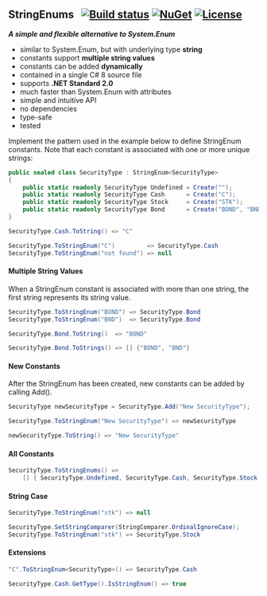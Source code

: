 ## StringEnums&nbsp;&nbsp; [![Build status](https://ci.appveyor.com/api/projects/status/a0qowb0k05hih5xm?svg=true)](https://ci.appveyor.com/project/dshe/stringenums) [![NuGet](https://img.shields.io/nuget/vpre/StringEnums.svg)](https://www.nuget.org/packages/StringEnums/) [![License](https://img.shields.io/badge/license-Apache%202.0-7755BB.svg)](https://opensource.org/licenses/Apache-2.0)
***A simple and flexible alternative to System.Enum***
- similar to System.Enum, but with underlying type **string**
- constants support **multiple string values**
- constants can be added **dynamically**
- contained in a single C# 8 source file
- supports **.NET Standard 2.0**
- much faster than System.Enum with attributes
- simple and intuitive API
- no dependencies
- type-safe
- tested


Implement the pattern used in the example below to define StringEnum constants. Note that each constant is associated with one or more unique strings:
```csharp
public sealed class SecurityType : StringEnum<SecurityType>
{
    public static readonly SecurityType Undefined = Create("");
    public static readonly SecurityType Cash      = Create("C");
    public static readonly SecurityType Stock     = Create("STK");
    public static readonly SecurityType Bond      = Create("BOND", "BND");
}
```
```csharp
SecurityType.Cash.ToString() => "C"

SecurityType.ToStringEnum("C")         => SecurityType.Cash
SecurityType.ToStringEnum("not found") => null
```
#### Multiple String Values
When a StringEnum constant is associated with more than one string, the first string represents its string value.
```csharp
SecurityType.ToStringEnum("BOND") => SecurityType.Bond
SecurityType.ToStringEnum("BND")  => SecurityType.Bond

SecurityType.Bond.ToString()  => "BOND"

SecurityType.Bond.ToStrings() => [] {"BOND", "BND"}
```
#### New Constants
After the StringEnum has been created, new constants can be added by calling Add().
```csharp
SecurityType newSecurityType = SecurityType.Add("New SecurityType");

SecurityType.ToStringEnum("New SecurityType") => newSecurityType

newSecurityType.ToString() => "New SecurityType"
```
#### All Constants
```csharp
SecurityType.ToStringEnums() =>
    [] { SecurityType.Undefined, SecurityType.Cash, SecurityType.Stock, SecurityType.Bond, newSecurityType }
```
#### String Case
```csharp
SecurityType.ToStringEnum("stk") => null

SecurityType.SetStringComparer(StringComparer.OrdinalIgnoreCase);
SecurityType.ToStringEnum("stk") => SecurityType.Stock
```
#### Extensions
```csharp
"C".ToStringEnum<SecurityType>() => SecurityType.Cash

SecurityType.Cash.GetType().IsStringEnum() => true
```
